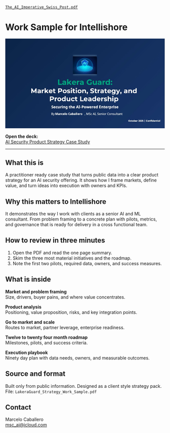 [`The_AI_Imperative_Swiss_Post.pdf`](The_AI_Imperative_Swiss_Post.pdf)
# Work Sample for Intellishore

<img src="pictures/title_sample.jpg" alt="Market Position, Strategy, and Product Leadership" width="700">

**Open the deck:**  
[AI Security Product Strategy Case Study](https://gitfront.io/your-full-pdf-url.pdf)

---

## What this is

A practitioner ready case study that turns public data into a clear product strategy for an AI security offering. It shows how I frame markets, define value, and turn ideas into execution with owners and KPIs.

## Why this matters to Intellishore

It demonstrates the way I work with clients as a senior AI and ML consultant. From problem framing to a concrete plan with pilots, metrics, and governance that is ready for delivery in a cross functional team.

## How to review in three minutes

1. Open the PDF and read the one page summary.  
2. Skim the three most material initiatives and the roadmap.  
3. Note the first two pilots, required data, owners, and success measures.

## What is inside

**Market and problem framing**  
Size, drivers, buyer pains, and where value concentrates.

**Product analysis**  
Positioning, value proposition, risks, and key integration points.

**Go to market and scale**  
Routes to market, partner leverage, enterprise readiness.

**Twelve to twenty four month roadmap**  
Milestones, pilots, and success criteria.

**Execution playbook**  
Ninety day plan with data needs, owners, and measurable outcomes.

## Source and format

Built only from public information. Designed as a client style strategy pack.  
File: `LakeraGuard_Strategy_Work_Sample.pdf`

## Contact

Marcelo Caballero  
msc_ai@icloud.com

